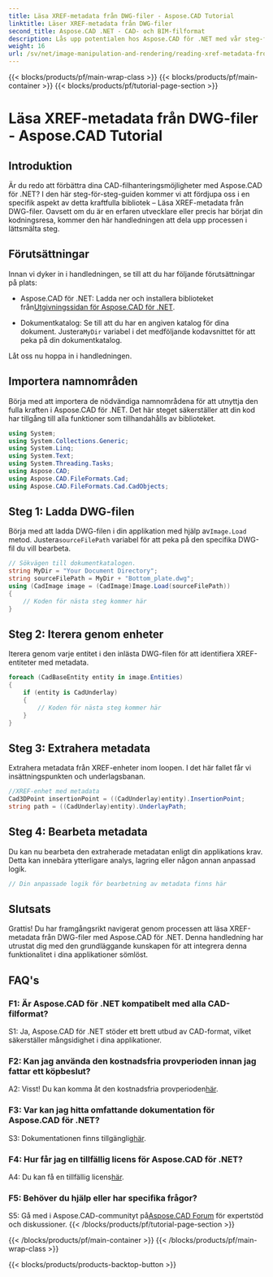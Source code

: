 ```yaml
---
title: Läsa XREF-metadata från DWG-filer - Aspose.CAD Tutorial
linktitle: Läser XREF-metadata från DWG-filer
second_title: Aspose.CAD .NET - CAD- och BIM-filformat
description: Lås upp potentialen hos Aspose.CAD för .NET med vår steg-för-steg handledning om att läsa XREF-metadata från DWG-filer.
weight: 16
url: /sv/net/image-manipulation-and-rendering/reading-xref-metadata-from-dwg/
---
```


{{< blocks/products/pf/main-wrap-class >}}
{{< blocks/products/pf/main-container >}}
{{< blocks/products/pf/tutorial-page-section >}}

# Läsa XREF-metadata från DWG-filer - Aspose.CAD Tutorial

## Introduktion

Är du redo att förbättra dina CAD-filhanteringsmöjligheter med Aspose.CAD för .NET? I den här steg-för-steg-guiden kommer vi att fördjupa oss i en specifik aspekt av detta kraftfulla bibliotek – Läsa XREF-metadata från DWG-filer. Oavsett om du är en erfaren utvecklare eller precis har börjat din kodningsresa, kommer den här handledningen att dela upp processen i lättsmälta steg.

## Förutsättningar

Innan vi dyker in i handledningen, se till att du har följande förutsättningar på plats:

-  Aspose.CAD för .NET: Ladda ner och installera biblioteket från[Utgivningssidan för Aspose.CAD för .NET](https://releases.aspose.com/cad/net/).

-  Dokumentkatalog: Se till att du har en angiven katalog för dina dokument. Justera`MyDir` variabel i det medföljande kodavsnittet för att peka på din dokumentkatalog.

Låt oss nu hoppa in i handledningen.

## Importera namnområden

Börja med att importera de nödvändiga namnområdena för att utnyttja den fulla kraften i Aspose.CAD för .NET. Det här steget säkerställer att din kod har tillgång till alla funktioner som tillhandahålls av biblioteket.

```csharp
using System;
using System.Collections.Generic;
using System.Linq;
using System.Text;
using System.Threading.Tasks;
using Aspose.CAD;
using Aspose.CAD.FileFormats.Cad;
using Aspose.CAD.FileFormats.Cad.CadObjects;
```

## Steg 1: Ladda DWG-filen

 Börja med att ladda DWG-filen i din applikation med hjälp av`Image.Load` metod. Justera`sourceFilePath` variabel för att peka på den specifika DWG-fil du vill bearbeta.

```csharp
// Sökvägen till dokumentkatalogen.
string MyDir = "Your Document Directory";
string sourceFilePath = MyDir + "Bottom_plate.dwg";
using (CadImage image = (CadImage)Image.Load(sourceFilePath))
{
    // Koden för nästa steg kommer här
}
```

## Steg 2: Iterera genom enheter

Iterera genom varje entitet i den inlästa DWG-filen för att identifiera XREF-entiteter med metadata.

```csharp
foreach (CadBaseEntity entity in image.Entities)
{
    if (entity is CadUnderlay)
    {
        // Koden för nästa steg kommer här
    }
}
```

## Steg 3: Extrahera metadata

Extrahera metadata från XREF-enheter inom loopen. I det här fallet får vi insättningspunkten och underlagsbanan.

```csharp
//XREF-enhet med metadata
Cad3DPoint insertionPoint = ((CadUnderlay)entity).InsertionPoint;
string path = ((CadUnderlay)entity).UnderlayPath;
```

## Steg 4: Bearbeta metadata

Du kan nu bearbeta den extraherade metadatan enligt din applikations krav. Detta kan innebära ytterligare analys, lagring eller någon annan anpassad logik.

```csharp
// Din anpassade logik för bearbetning av metadata finns här
```

## Slutsats

Grattis! Du har framgångsrikt navigerat genom processen att läsa XREF-metadata från DWG-filer med Aspose.CAD för .NET. Denna handledning har utrustat dig med den grundläggande kunskapen för att integrera denna funktionalitet i dina applikationer sömlöst.

## FAQ's

### F1: Är Aspose.CAD för .NET kompatibelt med alla CAD-filformat?

S1: Ja, Aspose.CAD för .NET stöder ett brett utbud av CAD-format, vilket säkerställer mångsidighet i dina applikationer.

### F2: Kan jag använda den kostnadsfria provperioden innan jag fattar ett köpbeslut?

 A2: Visst! Du kan komma åt den kostnadsfria provperioden[här](https://releases.aspose.com/).

### F3: Var kan jag hitta omfattande dokumentation för Aspose.CAD för .NET?

 S3: Dokumentationen finns tillgänglig[här](https://reference.aspose.com/cad/net/).

### F4: Hur får jag en tillfällig licens för Aspose.CAD för .NET?

 A4: Du kan få en tillfällig licens[här](https://purchase.aspose.com/temporary-license/).

### F5: Behöver du hjälp eller har specifika frågor?

 S5: Gå med i Aspose.CAD-communityt på[Aspose.CAD Forum](https://forum.aspose.com/c/cad/19) för expertstöd och diskussioner.
{{< /blocks/products/pf/tutorial-page-section >}}

{{< /blocks/products/pf/main-container >}}
{{< /blocks/products/pf/main-wrap-class >}}

{{< blocks/products/products-backtop-button >}}
